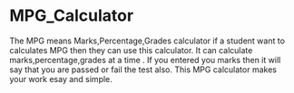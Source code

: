 # MPG_Calculator
The MPG means Marks,Percentage,Grades calculator  if a student want to calculates MPG then they can use this calculator.
It can calculate marks,percentage,grades at a time .
If you entered you marks then it will say that you are passed or fail the test also.
This MPG calculator makes your work esay and simple.
